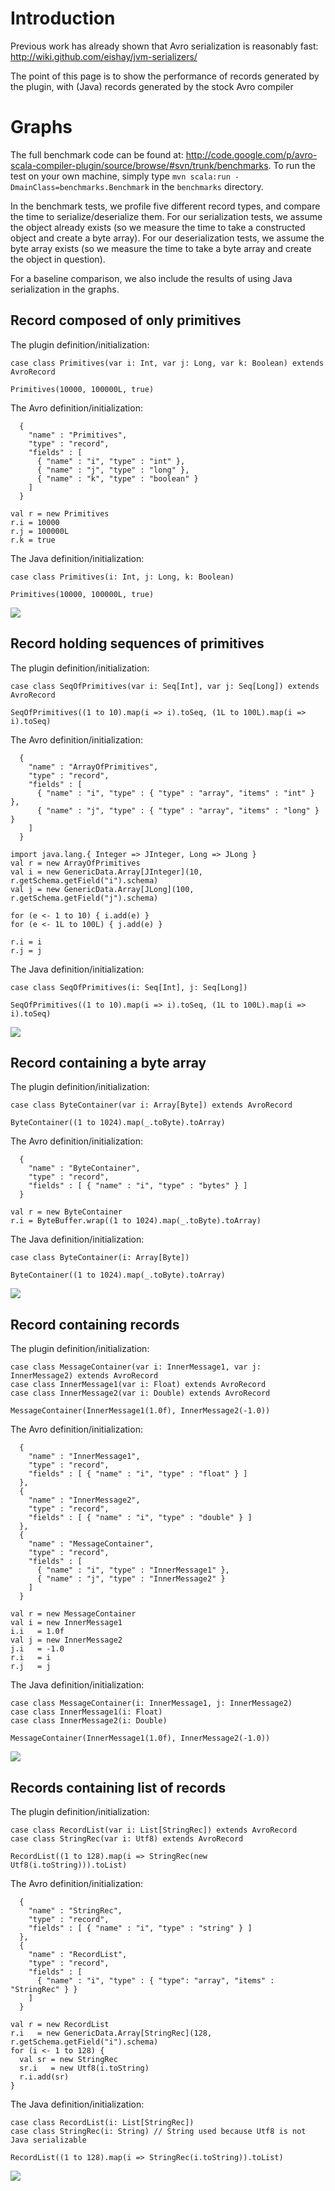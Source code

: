 # Introduction #

Previous work has already shown that Avro serialization is reasonably fast: http://wiki.github.com/eishay/jvm-serializers/

The point of this page is to show the performance of records generated by the plugin, with (Java) records generated by the stock Avro compiler

# Graphs #

The full benchmark code can be found at: http://code.google.com/p/avro-scala-compiler-plugin/source/browse/#svn/trunk/benchmarks. To run the test on your own machine, simply type `mvn scala:run -DmainClass=benchmarks.Benchmark` in the `benchmarks` directory.

In the benchmark tests, we profile five different record types, and compare the time to serialize/deserialize them. For our serialization tests, we assume the object already exists (so we measure the time to take a constructed object and create a byte array). For our deserialization tests, we assume the byte array exists (so we measure the time to take a byte array and create the object in question).

For a baseline comparison, we also include the results of using Java serialization in the graphs.

## Record composed of only primitives ##
The plugin definition/initialization:
```
case class Primitives(var i: Int, var j: Long, var k: Boolean) extends AvroRecord
```
```
Primitives(10000, 100000L, true)
```
The Avro definition/initialization:
```
  {
    "name" : "Primitives",
    "type" : "record",
    "fields" : [
      { "name" : "i", "type" : "int" },
      { "name" : "j", "type" : "long" },
      { "name" : "k", "type" : "boolean" }
    ]
  }
```
```
val r = new Primitives
r.i = 10000
r.j = 100000L
r.k = true
```
The Java definition/initialization:
```
case class Primitives(i: Int, j: Long, k: Boolean)
```
```
Primitives(10000, 100000L, true)
```
<img src='http://cs.berkeley.edu/~sltu/primitives.png' />

## Record holding sequences of primitives ##
The plugin definition/initialization:
```
case class SeqOfPrimitives(var i: Seq[Int], var j: Seq[Long]) extends AvroRecord
```
```
SeqOfPrimitives((1 to 10).map(i => i).toSeq, (1L to 100L).map(i => i).toSeq)
```
The Avro definition/initialization:
```
  {
    "name" : "ArrayOfPrimitives",
    "type" : "record",
    "fields" : [
      { "name" : "i", "type" : { "type" : "array", "items" : "int" } },
      { "name" : "j", "type" : { "type" : "array", "items" : "long" } }
    ]
  }
```
```
import java.lang.{ Integer => JInteger, Long => JLong }
val r = new ArrayOfPrimitives
val i = new GenericData.Array[JInteger](10, r.getSchema.getField("i").schema)
val j = new GenericData.Array[JLong](100, r.getSchema.getField("j").schema)

for (e <- 1 to 10) { i.add(e) }
for (e <- 1L to 100L) { j.add(e) }

r.i = i
r.j = j
```
The Java definition/initialization:
```
case class SeqOfPrimitives(i: Seq[Int], j: Seq[Long])
```
```
SeqOfPrimitives((1 to 10).map(i => i).toSeq, (1L to 100L).map(i => i).toSeq)
```
<img src='http://cs.berkeley.edu/~sltu/seqprimitives.png' />

## Record containing a byte array ##
The plugin definition/initialization:
```
case class ByteContainer(var i: Array[Byte]) extends AvroRecord
```
```
ByteContainer((1 to 1024).map(_.toByte).toArray)
```
The Avro definition/initialization:
```
  {
    "name" : "ByteContainer",
    "type" : "record",
    "fields" : [ { "name" : "i", "type" : "bytes" } ]
  }
```
```
val r = new ByteContainer
r.i = ByteBuffer.wrap((1 to 1024).map(_.toByte).toArray)
```
The Java definition/initialization:
```
case class ByteContainer(i: Array[Byte])
```
```
ByteContainer((1 to 1024).map(_.toByte).toArray)
```
<img src='http://cs.berkeley.edu/~sltu/bytecontainer.png' />

## Record containing records ##
The plugin definition/initialization:
```
case class MessageContainer(var i: InnerMessage1, var j: InnerMessage2) extends AvroRecord
case class InnerMessage1(var i: Float) extends AvroRecord
case class InnerMessage2(var i: Double) extends AvroRecord
```
```
MessageContainer(InnerMessage1(1.0f), InnerMessage2(-1.0))
```
The Avro definition/initialization:
```
  {
    "name" : "InnerMessage1",
    "type" : "record",
    "fields" : [ { "name" : "i", "type" : "float" } ]
  },
  {
    "name" : "InnerMessage2",
    "type" : "record",
    "fields" : [ { "name" : "i", "type" : "double" } ]
  },
  {
    "name" : "MessageContainer",
    "type" : "record",
    "fields" : [
      { "name" : "i", "type" : "InnerMessage1" },
      { "name" : "j", "type" : "InnerMessage2" }
    ]
  }
```
```
val r = new MessageContainer
val i = new InnerMessage1
i.i   = 1.0f
val j = new InnerMessage2
j.i   = -1.0
r.i   = i
r.j   = j
```
The Java definition/initialization:
```
case class MessageContainer(i: InnerMessage1, j: InnerMessage2)
case class InnerMessage1(i: Float)
case class InnerMessage2(i: Double)
```
```
MessageContainer(InnerMessage1(1.0f), InnerMessage2(-1.0))
```
<img src='http://www.cs.berkeley.edu/~sltu/messagecontainer.png' />

## Records containing list of records ##
The plugin definition/initialization:
```
case class RecordList(var i: List[StringRec]) extends AvroRecord
case class StringRec(var i: Utf8) extends AvroRecord
```
```
RecordList((1 to 128).map(i => StringRec(new Utf8(i.toString))).toList)
```
The Avro definition/initialization:
```
  {
    "name" : "StringRec",
    "type" : "record",
    "fields" : [ { "name" : "i", "type" : "string" } ]
  },
  {
    "name" : "RecordList",
    "type" : "record",
    "fields" : [
      { "name" : "i", "type" : { "type": "array", "items" : "StringRec" } }
    ]
  }
```
```
val r = new RecordList
r.i   = new GenericData.Array[StringRec](128, r.getSchema.getField("i").schema)
for (i <- 1 to 128) {
  val sr = new StringRec
  sr.i   = new Utf8(i.toString)
  r.i.add(sr)
}
```
The Java definition/initialization:
```
case class RecordList(i: List[StringRec])
case class StringRec(i: String) // String used because Utf8 is not Java serializable
```
```
RecordList((1 to 128).map(i => StringRec(i.toString)).toList)
```
<img src='http://www.cs.berkeley.edu/~sltu/recordlist.png' />